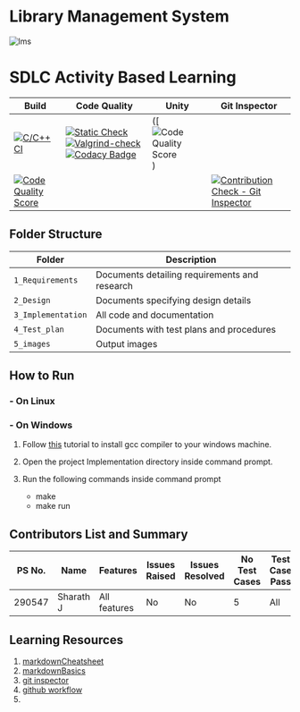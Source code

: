 # Library Management System

![lms](![image](https://user-images.githubusercontent.com/79791451/125668201-c597e280-ed84-47f6-bfdf-167b28bf9357.png))

# SDLC Activity Based Learning

Build | Code Quality | Unity | Git Inspector
|---------|------------|-----------|----------------
[![C/C++ CI](https://github.com/arc-arnob/LnT_Mini_Project/actions/workflows/c-cpp.yml/badge.svg)](https://github.com/arc-arnob/LnT_Mini_Project/actions/workflows/c-cpp.yml)|[![Static Check](https://github.com/arc-arnob/LnT_Mini_Project/actions/workflows/arc-cppcheck.yml/badge.svg)](https://github.com/arc-arnob/LnT_Mini_Project/actions/workflows/arc-cppcheck.yml) [![Valgrind-check](https://github.com/arc-arnob/LnT_Mini_Project/actions/workflows/arc-dynamic-code-quality.yml/badge.svg)](https://github.com/arc-arnob/LnT_Mini_Project/actions/workflows/arc-dynamic-code-quality.yml)[![Codacy Badge](https://app.codacy.com/project/badge/Grade/131169be5e754ba18ccadd0f3c64c84c)](https://www.codacy.com/gh/SHARATHJ1999/Mini_Project_on_C/dashboard?utm_source=github.com&amp;utm_medium=referral&amp;utm_content=SHARATHJ1999/Mini_Project_on_C&amp;utm_campaign=Badge_Grade) |([![Code Quality Score](https://www.code-inspector.com/project/24681/status/svg))
[![Code Quality Score](https://www.code-inspector.com/project/24681/status/svg)](<https://frontend.code-inspector.com/public/project/24681/mini-project-LnT/dashboard>)|||[![Contribution Check - Git Inspector](https://github.com/pratyush2911/mini-project-LnT/actions/workflows/git_inspector.yml/badge.svg)](https://github.com/pratyush2911/mini-project-LnT/actions/workflows/git_inspector.yml)

## Folder Structure
Folder             | Description
-------------------| -----------------------------------------
`1_Requirements`   | Documents detailing requirements and research
`2_Design`         | Documents specifying design details
`3_Implementation` | All code and documentation
`4_Test_plan`      | Documents with test plans and procedures
`5_images`         | Output images


## How to Run

### - On Linux

### - On Windows

1. Follow [this](https://code.visualstudio.com/docs/languages/cpp) tutorial to install gcc compiler to your windows machine.

2. Open the project Implementation directory inside command prompt.
3. Run the following commands inside command prompt
   - make 
   - make run



## Contributors List and Summary

PS No. |  Name   |    Features    | Issues Raised |Issues Resolved|No Test Cases|Test Case Pass
-------|---------|----------------|----------------|---------------|-------------|--------------
290547 | Sharath J  | All features    | No     | No   | 5   | All     


## Learning Resources
1. [markdownCheatsheet](https://github.com/adam-p/markdown-here/wiki/Markdown-Cheatsheet)
2. [markdownBasics](https://guides.github.com/features/mastering-markdown/)
3. [git inspector](https://github.com/ejwa/gitinspector.git)
4. [github workflow](https://docs.github.com/en/actions/learn-github-action)
5. 
